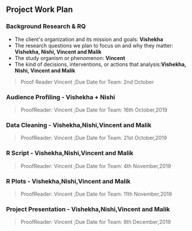 
## Project Work Plan

### Background Research & RQ
* The client's organization and its mission and goals: **Vishekha**
* The research questions we plan to focus on and why they matter: **Vishekha, Nishi, Vincent and Malik** 
* The study organism or phenomenon: **Vincent**
* The kind of decisions, interventions, or actions that analysis:**Vishekha, Nishi, Vincent and Malik** 
> Proof Reader Vincent   ;Due Date for Team: 2nd October


### Audience Profiling - Vishekha + Nishi 
> ProofReader: Vincent   ;Due Date for Team: 16th October,2019

### Data Cleaning - Vishekha,Nishi,Vincent and Malik
> ProofReader: Vincent   ;Due Date for Team: 21st October,2019

### R Script - Vishekha,Nishi,Vincent and Malik
> ProofReader: Vincent   ;Due Date for Team: 4th November,2019

### R Plots - Vishekha,Nishi,Vincent and Malik
> ProofReader: Vincent   ;Due Date for Team: 11th November,2019

### Project Presentation - Vishekha,Nishi,Vincent and Malik 
> ProofReader: Vincent   ;Due Date for Team: 8th December,2019


